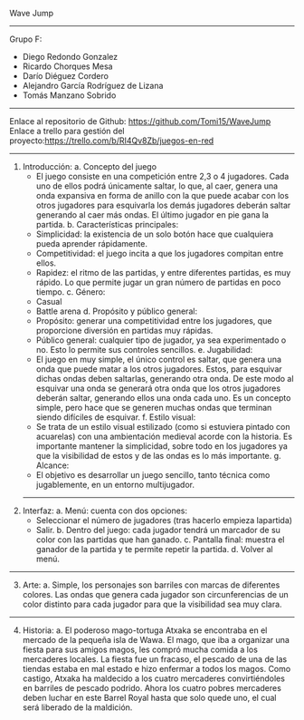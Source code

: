 
Wave Jump
____________________________________________________________________
Grupo F:
- Diego Redondo Gonzalez
- Ricardo Chorques Mesa
- Darío Diéguez Cordero
- Alejandro García Rodríguez de Lizana
- Tomás Manzano Sobrido
____________________________________________________________________
Enlace al repositorio de Github: https://github.com/Tomi15/WaveJump
Enlace a trello para gestión del proyecto:https://trello.com/b/RI4Qv8Zb/juegos-en-red
____________________________________________________________________
1. Introducción:
  a. Concepto del juego
    - El juego consiste en una competición entre 2,3 o 4 jugadores. Cada uno de ellos podrá únicamente saltar, lo que, al caer, genera una onda expansiva en forma de anillo con     la que puede acabar con los otros jugadores para esquivarla los demás jugadores deberán saltar generando al caer más ondas. El último jugador en pie gana la partida.
  b. Características principales:
    - Simplicidad: la existencia de un solo botón hace que cualquiera pueda aprender rápidamente.
    - Competitividad: el juego incita a que los jugadores compitan entre ellos.
    - Rapidez: el ritmo de las partidas, y entre diferentes partidas, es muy rápido. Lo que permite jugar un gran número de partidas en poco tiempo.
  c. Género:
    - Casual
    - Battle arena
  d. Propósito y público general:
    - Propósito: generar una competitividad entre los jugadores, que proporcione diversión en partidas muy rápidas.
    - Público general: cualquier tipo de jugador, ya sea experimentado o no. Esto lo permite sus controles sencillos.
  e. Jugabilidad:
    - El juego en muy simple, el único control es saltar, que genera una onda que puede matar a los otros jugadores. Estos, para esquivar dichas ondas deben saltarlas,                generando otra onda. De este modo al esquivar una onda se generará otra onda que los otros jugadores deberán saltar, generando ellos una onda cada uno. Es un concepto            simple, pero hace que se generen muchas ondas que terminan siendo difíciles de esquivar.
  f. Estilo visual:
    - Se trata de un estilo visual estilizado (como si estuviera pintado con acuarelas) con una ambientación medieval acorde con la historia. Es importante mantener la                simplicidad, sobre todo en los jugadores ya que la visibilidad de estos y de las ondas es lo más importante.
  g. Alcance:
    - El objetivo es desarrollar un juego sencillo, tanto técnica como jugablemente, en un entorno multijugador.
    ____________________________________________________________________
2. Interfaz:
  a. Menú: cuenta con dos opciones:
    - Seleccionar el número de jugadores (tras hacerlo empieza lapartida)
    - Salir.
  b. Dentro del juego: cada jugador tendrá un marcador de su color con las partidas que han ganado.
  c. Pantalla final: muestra el ganador de la partida y te permite repetir la partida.
  d. Volver al menú.
  ____________________________________________________________________
3. Arte:
  a. Simple, los personajes son barriles con marcas de diferentes colores. Las ondas que genera cada jugador son circunferencias de un color distinto para cada jugador para que      la visibilidad sea muy clara.
  ____________________________________________________________________
4. Historia:
  a. El poderoso mago-tortuga Atxaka se encontraba en el mercado de la pequeña isla de Wawa. El mago, que iba a organizar una fiesta para sus amigos magos, les compró mucha          comida a los mercaderes locales. La fiesta fue un fracaso, el pescado de una de las tiendas estaba en mal estado e hizo enfermar a todos los magos. Como castigo, Atxaka ha      maldecido a los cuatro mercaderes convirtiéndoles en barriles de pescado podrido. Ahora los cuatro pobres mercaderes deben luchar en este Barrel Royal hasta que solo quede      uno, el cual será liberado de la maldición.
